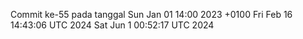Commit ke-55 pada tanggal Sun Jan 01 14:00 2023 +0100
Fri Feb 16 14:43:06 UTC 2024
Sat Jun  1 00:52:17 UTC 2024
